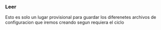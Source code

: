 ### Leer
Esto es solo un lugar provisional para guardar los diferenetes archivos de configuracion que iremos creando segun requiera el ciclo